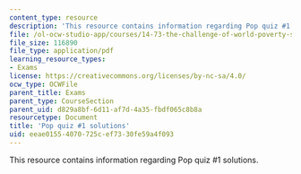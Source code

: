```yaml
---
content_type: resource
description: 'This resource contains information regarding Pop quiz #1 solutions.'
file: /ol-ocw-studio-app/courses/14-73-the-challenge-of-world-poverty-spring-2011/eeae01554070725cef7330fe59a4f093_MIT14_73S11_quiz1_sol.pdf
file_size: 116890
file_type: application/pdf
learning_resource_types:
- Exams
license: https://creativecommons.org/licenses/by-nc-sa/4.0/
ocw_type: OCWFile
parent_title: Exams
parent_type: CourseSection
parent_uid: d829a8bf-6d11-af7d-4a35-fbdf065c8b8a
resourcetype: Document
title: 'Pop quiz #1 solutions'
uid: eeae0155-4070-725c-ef73-30fe59a4f093
---
```

This resource contains information regarding Pop quiz #1 solutions.